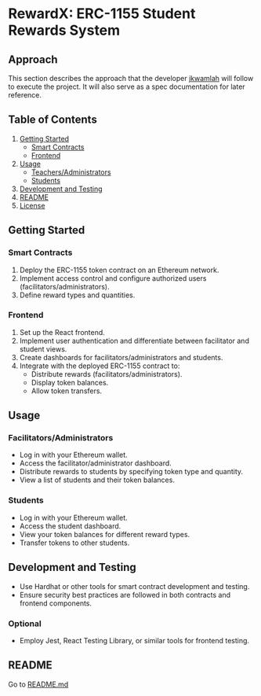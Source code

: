 # RewardX: ERC-1155 Student Rewards System

## Approach

This section describes the approach that the developer [jkwamlah](https://github.com/jkwamlah) will follow to execute the project. It will also serve as a spec documentation for later reference.

## Table of Contents
1. [Getting Started](#getting-started)
   - [Smart Contracts](#smart-contracts)
   - [Frontend](#frontend)
2. [Usage](#usage)
   - [Teachers/Administrators](#teachersadministrators)
   - [Students](#students)
3. [Development and Testing](#development-and-testing)
4. [README](#readme)
5. [License](#license)


## Getting Started
### Smart Contracts
1. Deploy the ERC-1155 token contract on an Ethereum network.
2. Implement access control and configure authorized users (facilitators/administrators).
3. Define reward types and quantities.

### Frontend
1. Set up the React frontend.
2. Implement user authentication and differentiate between facilitator and student views.
3. Create dashboards for facilitators/administrators and students.
4. Integrate with the deployed ERC-1155 contract to:
   - Distribute rewards (facilitators/administrators).
   - Display token balances.
   - Allow token transfers.

## Usage
### Facilitators/Administrators
- Log in with your Ethereum wallet.
- Access the facilitator/administrator dashboard.
- Distribute rewards to students by specifying token type and quantity.
- View a list of students and their token balances.

### Students
- Log in with your Ethereum wallet.
- Access the student dashboard.
- View your token balances for different reward types.
- Transfer tokens to other students.

## Development and Testing
- Use Hardhat or other tools for smart contract development and testing.
- Ensure security best practices are followed in both contracts and frontend components.

### Optional
- Employ Jest, React Testing Library, or similar tools for frontend testing.

## README
Go to [README.md](README.md)